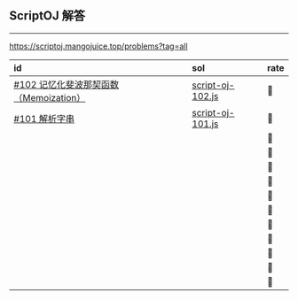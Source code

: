 ## ScriptOJ 解答
---

https://scriptoj.mangojuice.top/problems?tag=all

| id | sol | rate |
| :--- | :--- | :--- |
| [#102 记忆化斐波那契函数（Memoization）](https://scriptoj.mangojuice.top/problems/102) | [script-oj-102.js](./script-oj-102.js) | 🌟 |
| [#101 解析字串](https://scriptoj.mangojuice.top/problems/101) | [script-oj-101.js](./script-oj-101.js) | 🌟 |
| | | 🌟 |
| | | 🌟 |
| | | 🌟 |
| | | 🌟 |
| | | 🌟 |
| | | 🌟 |
| | | 🌟 |
| | | 🌟 |
| | | 🌟 |
| | | 🌟 |
| | | 🌟 |



